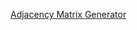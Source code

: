 [Adjacency Matrix Generator](https://www.reddit.com/r/dailyprogrammer/comments/3h0uki/20150814_challenge_227_hard_adjacency_matrix/)